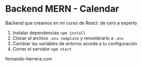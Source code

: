 # Backend MERN - Calendar

Backend que creamos en mi curso de React: de cero a experto

1. Instalar dependencias `npm install`
2. Clonar el archivo `.env.template` y renombrarlo a `.env`
3. Cambiar las variables de entorno acorde a tu configuración
3. Correr el servidor `npm start`

fernando-herrera.com
